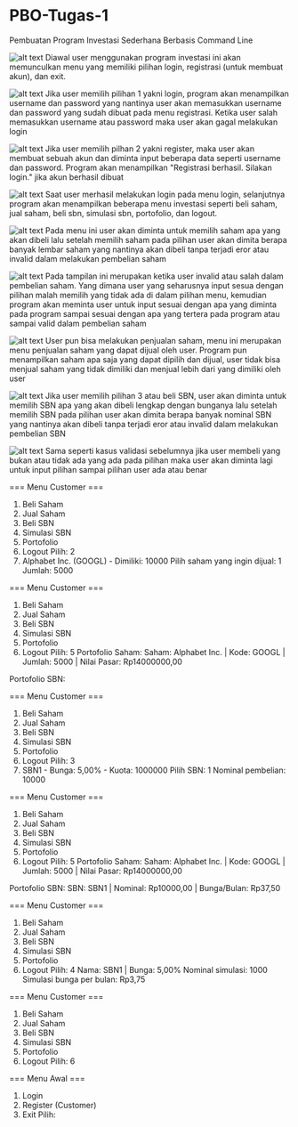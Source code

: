 # PBO-Tugas-1
Pembuatan Program Investasi Sederhana Berbasis Command Line

![alt text](MenuPertama.png)
 Diawal user menggunakan program investasi ini akan memunculkan menu yang memiliki pilihan
 login, registrasi (untuk membuat akun), dan exit.

![alt text](gagalLogin.png)
 Jika user memilih pilihan 1 yakni login, program akan menampilkan username dan password yang
 nantinya user akan memasukkan username dan password yang sudah dibuat pada menu registrasi.
 Ketika user salah memasukkan username atau password maka user akan gagal melakukan login

![alt text](MenuRegist.png)
 Jika user memilih pilhan 2 yakni register, maka user akan membuat sebuah akun dan diminta 
 input beberapa data seperti username dan password. Program akan menampilkan 
 "Registrasi berhasil. Silakan login." jika akun berhasil dibuat

![alt text](menuPilihan.png)
Saat user merhasil melakukan login pada menu login, selanjutnya program akan menampilkan 
beberapa menu investasi seperti beli saham, jual saham, beli sbn, simulasi sbn, portofolio,
dan logout.

![alt text](PembelianSaham.png)
Pada menu ini user akan diminta untuk memilih saham apa yang akan dibeli lalu setelah memilih 
saham pada pilihan user akan dimita berapa banyak lembar saham yang nantinya akan dibeli
tanpa terjadi eror atau invalid dalam melakukan pembelian saham

![alt text](invalidBeliSaham.png)
Pada tampilan ini merupakan ketika user invalid atau salah dalam pembelian saham. Yang dimana
user yang seharusnya input sesua dengan pilihan malah memilih yang tidak ada di dalam pilihan
menu, kemudian program akan meminta user untuk input sesuai dengan apa yang diminta pada program
sampai sesuai dengan apa yang tertera pada program atau sampai valid dalam pembelian saham

![alt text](JualSaham-2.png)
User pun bisa melakukan penjualan saham, menu ini merupakan menu penjualan saham yang dapat dijual oleh
user. Program pun menampilkan saham apa saja yang dapat dipilih dan dijual, user tidak bisa menjual saham
yang tidak dimiliki dan menjual lebih dari yang dimiliki oleh user

![alt text](BeliSBN.png)
Jika user memilih pilihan 3 atau beli SBN, user akan diminta untuk memilih SBN apa yang akan 
dibeli lengkap dengan bunganya lalu setelah memilih SBN pada pilihan user akan dimita berapa 
banyak nominal SBN yang nantinya akan dibeli tanpa terjadi eror atau invalid dalam melakukan pembelian SBN

![alt text](InvalidSBN.png)
Sama seperti kasus validasi sebelumnya jika user membeli yang bukan atau tidak ada yang ada pada pilihan
maka user akan diminta lagi untuk input pilihan sampai pilihan user ada atau benar




=== Menu Customer ===
1. Beli Saham
2. Jual Saham
3. Beli SBN
4. Simulasi SBN
5. Portofolio
6. Logout
Pilih: 2
1. Alphabet Inc. (GOOGL) - Dimiliki: 10000
Pilih saham yang ingin dijual: 1
Jumlah: 5000

=== Menu Customer ===
1. Beli Saham
2. Jual Saham
3. Beli SBN
4. Simulasi SBN
5. Portofolio
6. Logout
Pilih: 5
Portofolio Saham:
Saham: Alphabet Inc. | Kode: GOOGL | Jumlah: 5000 | Nilai Pasar: Rp14000000,00

Portofolio SBN:

=== Menu Customer ===
1. Beli Saham
2. Jual Saham
3. Beli SBN
4. Simulasi SBN
5. Portofolio
6. Logout
Pilih: 3
1. SBN1 - Bunga: 5,00% - Kuota: 1000000
Pilih SBN: 1
Nominal pembelian: 10000

=== Menu Customer ===
1. Beli Saham
2. Jual Saham
3. Beli SBN
4. Simulasi SBN
5. Portofolio
6. Logout
Pilih: 5
Portofolio Saham:
Saham: Alphabet Inc. | Kode: GOOGL | Jumlah: 5000 | Nilai Pasar: Rp14000000,00

 Portofolio SBN:
SBN: SBN1 | Nominal: Rp10000,00 | Bunga/Bulan: Rp37,50

=== Menu Customer ===
1. Beli Saham
2. Jual Saham
3. Beli SBN
4. Simulasi SBN
5. Portofolio
6. Logout
Pilih: 4
Nama: SBN1 | Bunga: 5,00%
Nominal simulasi: 1000
Simulasi bunga per bulan: Rp3,75

=== Menu Customer ===
1. Beli Saham
2. Jual Saham
3. Beli SBN
4. Simulasi SBN
5. Portofolio
6. Logout
Pilih: 6

=== Menu Awal ===
1. Login
2. Register (Customer)
3. Exit
Pilih: 